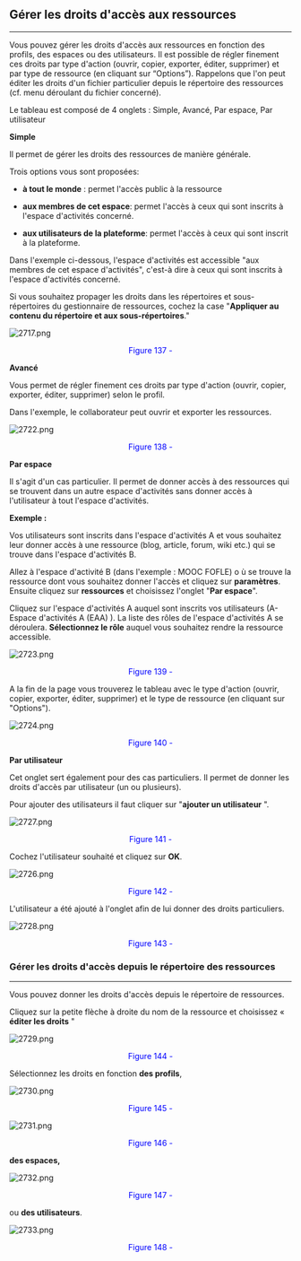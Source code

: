 ## Gérer les droits d'accès aux ressources
---
Vous pouvez gérer les droits d'accès aux ressources en fonction des profils, des espaces ou des utilisateurs. Il est possible de régler finement ces droits par type d'action (ouvrir, copier, exporter, éditer, supprimer) et par type de ressource (en cliquant sur “Options”). Rappelons que l'on peut éditer les droits d'un fichier particulier depuis le répertoire des ressources (cf. menu déroulant du fichier concerné).

Le tableau est composé de 4 onglets : Simple, Avancé, Par espace, Par utilisateur

**Simple**

Il permet de gérer les droits des ressources de manière générale.

Trois options vous sont proposées:

   * **à tout le monde** : permet l'accès public à la ressource
   
   * **aux membres de cet espace**: permet l'accès à ceux qui sont inscrits à l'espace d'activités concerné.
   
   * **aux utilisateurs de la plateforme**: permet l'accès à ceux qui sont inscrit à la plateforme.

Dans l'exemple ci-dessous, l'espace d'activités est accessible "aux membres de cet espace d'activités", c'est-à dire à ceux qui sont inscrits à l'espace d'activités concerné.

Si vous souhaitez propager les droits dans les répertoires et sous-répertoires du gestionnaire de ressources, cochez la case "**Appliquer au contenu du répertoire et aux sous-répertoires**."

![2717.png](http://www.claroline.net/uploads/custom/images/2717.png)

<p style="text-align: center; color: blue">Figure 137 - </p>

**Avancé**

Vous permet de régler finement ces droits par type d'action (ouvrir, copier, exporter, éditer, supprimer) selon le profil.

Dans l'exemple, le collaborateur peut ouvrir et exporter les ressources.

![2722.png](http://www.claroline.net/uploads/custom/images/2722.png)

<p style="text-align: center; color: blue">Figure 138 - </p>

**Par espace**

Il s'agit d'un cas particulier. Il permet de donner accès à des ressources qui se trouvent dans un autre espace d'activités sans donner accès à l'utilisateur à tout l'espace d'activités.

**Exemple :**

Vos utilisateurs sont inscrits dans l'espace d'activités A et vous souhaitez leur donner accès à une ressource (blog, article, forum, wiki etc.) qui se trouve dans l'espace d'activités B.

   Allez à l'espace d'activité B (dans l'exemple : MOOC FOFLE) o ù se trouve la ressource dont vous souhaitez donner l'accès et cliquez sur **paramètres**. Ensuite cliquez sur **ressources** et choisissez l'onglet "**Par espace**".

Cliquez sur l'espace d'activités A auquel sont inscrits vos utilisateurs (A-Espace d'activités A (EAA) ). La liste des rôles de l'espace d'activités A se déroulera. **Sélectionnez le rôle** auquel vous souhaitez rendre la ressource accessible.

![2723.png](http://www.claroline.net/uploads/custom/images/2723.png)

<p style="text-align: center; color: blue">Figure 139 - </p>

A la fin de la page vous trouverez le tableau avec le type d'action (ouvrir, copier, exporter, éditer, supprimer) et le type de ressource (en cliquant sur "Options").

![2724.png](http://www.claroline.net/uploads/custom/images/2724.png)

<p style="text-align: center; color: blue">Figure 140 - </p>

**Par utilisateur**

Cet onglet sert également pour des cas particuliers. Il permet de donner les droits d'accès par utilisateur (un ou plusieurs).

Pour ajouter des utilisateurs il faut cliquer sur "**ajouter un utilisateur** ".

![2727.png](http://www.claroline.net/uploads/custom/images/2727.png)

<p style="text-align: center; color: blue">Figure 141 - </p>

Cochez l'utilisateur souhaité et cliquez sur **OK**.

![2726.png](http://www.claroline.net/uploads/custom/images/2726.png)

<p style="text-align: center; color: blue">Figure 142 - </p>

L'utilisateur a été ajouté à l'onglet afin de lui donner des droits particuliers.

![2728.png](http://www.claroline.net/uploads/custom/images/2728.png)

<p style="text-align: center; color: blue">Figure 143 - </p>

### Gérer les droits d'accès depuis le répertoire des ressources
---
Vous pouvez donner les droits d'accès depuis le répertoire de ressources.

Cliquez sur la petite flèche à droite du nom de la ressource et choisissez « **éditer les droits** "

![2729.png](http://www.claroline.net/uploads/custom/images/2729.png)

<p style="text-align: center; color: blue">Figure 144 - </p>

Sélectionnez les droits en fonction **des profils**,

![2730.png](http://www.claroline.net/uploads/custom/images/2730.png)

<p style="text-align: center; color: blue">Figure 145 - </p>

![2731.png](http://www.claroline.net/uploads/custom/images/2731.png)

<p style="text-align: center; color: blue">Figure 146 - </p>

**des espaces,**

![2732.png](http://www.claroline.net/uploads/custom/images/2732.png)

<p style="text-align: center; color: blue">Figure 147 - </p>

ou **des utilisateurs**.

![2733.png](http://www.claroline.net/uploads/custom/images/2733.png)

<p style="text-align: center; color: blue">Figure 148 - </p>

